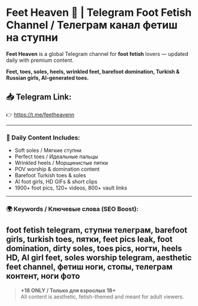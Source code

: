 # Feet Heaven 👣 | Telegram Foot Fetish Channel / Телеграм канал фетиш на ступни

**Feet Heaven** is a global Telegram channel for **foot fetish** lovers — updated daily with premium content.

**Feet, toes, soles, heels, wrinkled feet, barefoot domination, Turkish & Russian girls, AI-generated toes.**

## 📥 Telegram Link:
👉 https://t.me/feetheavenn

---

### 📸 Daily Content Includes:
- Soft soles / Мягкие ступни  
- Perfect toes / Идеальные пальцы  
- Wrinkled heels / Морщинистые пятки  
- POV worship & domination content  
- Barefoot Turkish toes & soles  
- AI foot girls, HD GIFs & short clips  
- 1900+ foot pics, 120+ videos, 800+ vault links  

---

### 🌍 Keywords / Ключевые слова (SEO Boost):
foot fetish telegram, ступни телеграм, barefoot girls, turkish toes, пятки, feet pics leak, foot domination, dirty soles, toes pics, ногти, heels HD, AI girl feet, soles worship telegram, aesthetic feet channel, фетиш ноги, стопы, телеграм контент, ноги фото
---

> **+18 ONLY / Только для взрослых 18+**  
> All content is aesthetic, fetish-themed and meant for adult viewers.
